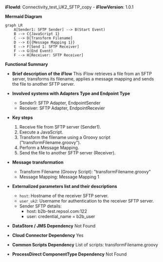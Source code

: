 **iFlowId**: Connectivity_test_UK2_SFTP_copy - **iFlowVersion**: 1.0.1

**Mermaid Diagram**
```mermaid
graph LR
    A[Sender1: SFTP Sender] --> B(Start Event)
    B --> C{JavaScript 1}
    C --> D[Transform Filename]
    D --> E{{Message Mapping 1}}
    E --> F[Send 1: SFTP Receiver]
    F --> G(End Event)
    F --> H[Receiver: SFTP Receiver]
```
**Functional Summary**
- **Brief description of the iFlow**
This iFlow retrieves a file from an SFTP server, transforms its filename, applies a message mapping and sends the file to another SFTP server.

- **Involved systems with Adapters Type and Endpoint Type**
    - Sender1: SFTP Adapter, EndpointSender
    - Receiver: SFTP Adapter, EndpointRecevier

- **Key steps**
    1.  Receive file from SFTP server (Sender1).
    2.  Execute a JavaScript.
    3.  Transform the filename using a Groovy script ("transformFilename.groovy").
    4.  Perform a Message Mapping.
    5.  Send the file to another SFTP server (Receiver).

- **Message transformation**
    - Transform Filename (Groovy Script): "transformFilename.groovy"
    - Message Mapping: Message Mapping 1

- **Externalized parameters list and their descriptions**
    - `host`: Hostname of the receiver SFTP server.
    - `user_uk2`: Username for authentication to the receiver SFTP server.
    - Sender SFTP details:
        - host:  b2b-test.repsol.com:122
        - user: credential_name = b2b_user

- **DataStore / JMS Dependency**
Not Found

- **Cloud Connector Dependency**
Yes

- **Common Scripts Dependency**
List of scripts: transformFilename.groovy

- **ProcessDirect ComponentType Dependency**
Not Found